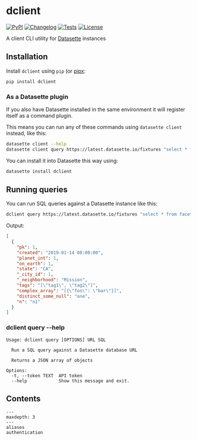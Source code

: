 # dclient

[![PyPI](https://img.shields.io/pypi/v/dclient.svg)](https://pypi.org/project/dclient/)
[![Changelog](https://img.shields.io/github/v/release/simonw/dclient?include_prereleases&label=changelog)](https://github.com/simonw/dclient/releases)
[![Tests](https://github.com/simonw/dclient/workflows/Test/badge.svg)](https://github.com/simonw/dclient/actions?query=workflow%3ATest)
[![License](https://img.shields.io/badge/license-Apache%202.0-blue.svg)](https://github.com/simonw/dclient/blob/master/LICENSE)

A client CLI utility for [Datasette](https://datasette.io/) instances

## Installation

Install `dclient` using `pip` (or [pipx](https://pipxproject.github.io/pipx/):

```bash
pip install dclient
```

### As a Datasette plugin

If you also have Datasette installed in the same environment it will register itself as a command plugin.

This means you can run any of these commands using `datasette client` instead, like this:
```bash
datasette client --help
datasette client query https://latest.datasette.io/fixtures "select * from facetable limit 1"
```
You can install it into Datasette this way using:

```bash
datasette install dclient
```
## Running queries

You can run SQL queries against a Datasette instance like this:

```bash
dclient query https://latest.datasette.io/fixtures "select * from facetable limit 1"
```
Output:
```json
[
  {
    "pk": 1,
    "created": "2019-01-14 08:00:00",
    "planet_int": 1,
    "on_earth": 1,
    "state": "CA",
    "_city_id": 1,
    "_neighborhood": "Mission",
    "tags": "[\"tag1\", \"tag2\"]",
    "complex_array": "[{\"foo\": \"bar\"}]",
    "distinct_some_null": "one",
    "n": "n1"
  }
]
```

### dclient query --help
<!-- [[[cog
import cog
from dclient import cli
from click.testing import CliRunner
runner = CliRunner()
result = runner.invoke(cli.cli, ["query", "--help"])
help = result.output.replace("Usage: cli", "Usage: dclient")
cog.out(
    "```\n{}\n```".format(help)
)
]]] -->
```
Usage: dclient query [OPTIONS] URL SQL

  Run a SQL query against a Datasette database URL

  Returns a JSON array of objects

Options:
  -t, --token TEXT  API token
  --help            Show this message and exit.

```
<!-- [[[end]]] -->


## Contents

```{toctree}
---
maxdepth: 3
---
aliases
authentication
```
